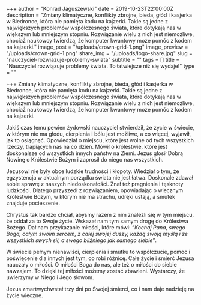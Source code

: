 +++
author = "Konrad Jaguszewski"
date = 2019-10-23T22:00:00Z
description = "Zmiany klimatyczne, konflikty zbrojne, bieda, głód i kasjerka w Biedronce, która nie pamięta kodu na kajzerki. Takie są jedne z największych problemów współczesnego świata, które dotykają nas w większym lub mniejszym stopniu. Rozwiązanie wielu z nich jest niemożliwe, chociaż naukowcy twierdzą, że komputer kwantowy może pomóc z kodem na kajzerki."
image_post = "/uploads/crown-grid-1.png"
image_preview = "/uploads/crown-grid-1.png"
share_img = "/uploads/logo-share.jpg"
slug = "nauczyciel-rozwiazuje-problemy-swiata"
subtitle = ""
tags = []
title = "Nauczyciel rozwiązuje problemy świata. To łatwiejsze niż się wydaje!"
type = ""

+++
Zmiany klimatyczne, konflikty zbrojne, bieda, głód i kasjerka w Biedronce, która nie pamięta kodu na kajzerki. Takie są jedne z największych problemów współczesnego świata, które dotykają nas w większym lub mniejszym stopniu. Rozwiązanie wielu z nich jest niemożliwe, chociaż naukowcy twierdzą, że komputer kwantowy może pomóc z kodem na kajzerki.

Jakiś czas temu pewien żydowski nauczyciel stwierdził, że życie w świecie, w którym nie ma głodu, cierpienia i bólu jest możliwe, a co więcej, wyjawił, jak to osiągnąć. Opowiedział o miejscu, które jest wolne od tych wszystkich rzeczy, trapiących nas na co dzień. Mówił o królestwie, które jest doskonalsze od wszystkich innych państw na Ziemi. Jezus głosił Dobrą Nowinę o Królestwie Bożym i zaprosił do niego nas wszystkich.

Jezusowi nie były obce ludzkie trudności i kłopoty. Wiedział o tym, że egzystencja w aktualnym porządku świata nie jest łatwa. Doskonale zdawał sobie sprawę z naszych niedoskonałości. Znał też pragnienia i tęsknoty ludzkości. Dlatego przyszedł z rozwiązaniem, opowiadając o wiecznym Królestwie Bożym, w którym nie ma strachu, udręki ustają, a smutek znajduje pocieszenie.

Chrystus tak bardzo chciał, abyśmy razem z nim znaleźli się w tym miejscu, że oddał za to Swoje życie. Wskazał nam tym samym drogę do Królestwa Bożego. Dał nam przykazanie miłości, które mówi: _“Kochaj Pana, swego Boga, całym swoim sercem, z całej swojej duszy, każdą swoją myślą i ze wszystkich swych sił, a swego bliźniego jak samego siebie”_.

W świecie pełnym nienawiści, cierpienia i smutku to współczucie, pomoc i poświęcenie dla innych jest tym, co robi różnicę. Całe życie i śmierć Jezusa nauczały o miłości. O miłości Boga do nas, ale też o miłości do siebie nawzajem. To dzięki tej miłości możemy zostać zbawieni. Wystarczy, że uwierzymy w Niego i Jego słowom.

Jezus zmartwychwstał trzy dni po Swojej śmierci, co i nam daje nadzieję na życie wieczne.